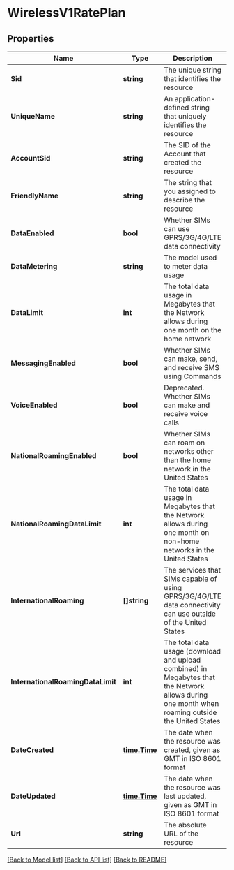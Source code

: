 # WirelessV1RatePlan

## Properties

Name | Type | Description | Notes
------------ | ------------- | ------------- | -------------
**Sid** | **string** | The unique string that identifies the resource |[optional] 
**UniqueName** | **string** | An application-defined string that uniquely identifies the resource |[optional] 
**AccountSid** | **string** | The SID of the Account that created the resource |[optional] 
**FriendlyName** | **string** | The string that you assigned to describe the resource |[optional] 
**DataEnabled** | **bool** | Whether SIMs can use GPRS/3G/4G/LTE data connectivity |[optional] 
**DataMetering** | **string** | The model used to meter data usage |[optional] 
**DataLimit** | **int** | The total data usage in Megabytes that the Network allows during one month on the home network |[optional] 
**MessagingEnabled** | **bool** | Whether SIMs can make, send, and receive SMS using Commands |[optional] 
**VoiceEnabled** | **bool** | Deprecated. Whether SIMs can make and receive voice calls |[optional] 
**NationalRoamingEnabled** | **bool** | Whether SIMs can roam on networks other than the home network in the United States |[optional] 
**NationalRoamingDataLimit** | **int** | The total data usage in Megabytes that the Network allows during one month on non-home networks in the United States |[optional] 
**InternationalRoaming** | **[]string** | The services that SIMs capable of using GPRS/3G/4G/LTE data connectivity can use outside of the United States |[optional] 
**InternationalRoamingDataLimit** | **int** | The total data usage (download and upload combined) in Megabytes that the Network allows during one month when roaming outside the United States |[optional] 
**DateCreated** | [**time.Time**](time.Time.md) | The date when the resource was created, given as GMT in ISO 8601 format |[optional] 
**DateUpdated** | [**time.Time**](time.Time.md) | The date when the resource was last updated, given as GMT in ISO 8601 format |[optional] 
**Url** | **string** | The absolute URL of the resource |[optional] 

[[Back to Model list]](../README.md#documentation-for-models) [[Back to API list]](../README.md#documentation-for-api-endpoints) [[Back to README]](../README.md)


